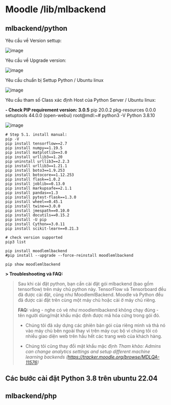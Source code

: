 # Moodle /lib/mlbackend

## mlbackend/python

Yêu cầu về Version settup:

![image](https://github.com/user-attachments/assets/dd50deac-b1e2-4120-b9ab-60a10d302c11)

Yêu cầu về Upgrade version: 

![image](https://github.com/user-attachments/assets/e4cc48b7-6e25-4344-9005-0b2c3d35c48e)

Yêu cầu chuẩn bị Settup Python / Ubuntu linux

![image](https://github.com/user-attachments/assets/f009c25e-50d6-47f6-b429-609cf4f8d63c)

Yêu cầu tham số Class xác định Host của Python Server / Ubuntu linux:

**- Check PIP requirement version: 3.0.5**
pip           20.0.2
pkg-resources 0.0.0
setuptools    44.0.0
(open-webui) root@mdl:~# python3 -V
Python 3.8.10

![image](https://github.com/user-attachments/assets/bb145abb-f2ed-4804-849f-c8be4aca4030)

```req
# Step 5.1. install manual:
pip -V
pip install tensorflow==2.7
pip install numpy==1.19.5
pip install matplotlib==3.0
pip install urllib3==1.20
pip uninstall urllib3==2.2.3 
pip install urllib3==1.21.1
pip install boto3==1.9.253
pip install botocore==1.12.253
pip install flask==1.0.2
pip install joblib==0.13.0
pip install markupsafe==2.1.1
pip install pandas==1.3
pip install pytest-flask==1.3.0
pip install wheel==0.45.1
pip install twine==3.0.0
pip install jmespath==0.10.0
pip install docutils==0.15.2
pip install -U pip
pip install Cython==3.0.11
pip install scikit-learn==0.21.3

# check version supported
pip3 list

pip install moodlemlbackend
#pip install --upgrade --force-reinstall moodlemlbackend

pip show moodlemlbackend
```
**> Troubleshooting và FAQ:**
> Sau khi cài đặt python, bạn cần cài đặt gói mlbackend (bao gồm tensorflow) trên máy chủ python này.
> TensorFlow và Tensorboard đều đã được cài đặt, cũng như MoodlemlBackend. Moodle và Python đều đã được cài đặt trên cùng một máy chủ hoặc cài ở máy chủ riêng.
> 
> **FAQ:**
> vâng - nghe có vẻ như moodlemlbackend không chạy đúng - tên người dùng/mật khẩu mặc định được mã hóa cứng trong gói đó.
> 
> - Chúng tôi đã xây dựng các phiên bản gói của riêng mình và thả nó vào máy chủ bên ngoài thay vì trên máy cục bộ vì chúng tôi có nhiều giao diện web trên hầu hết các trang web của khách hàng.
>   
> - Chúng tôi cũng thay đổi mật khẩu mặc định _Tham khảo: Admins can change analytics settings and setup different machine learning backends (https://tracker.moodle.org/browse/MDLQA-11576)_

## Các bước cài đặt Python 3.8 trên ubuntu 22.04

## mlbackend/php


